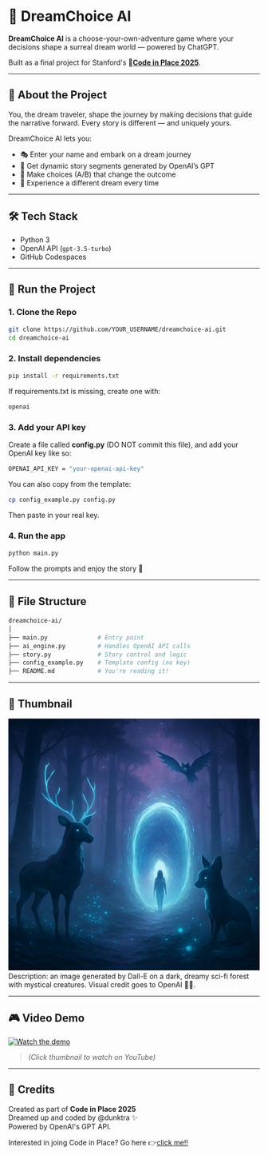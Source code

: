 # 🌙 DreamChoice AI

**DreamChoice AI** is a choose-your-own-adventure game where your decisions shape a surreal dream world — powered by ChatGPT.

Built as a final project for Stanford's 🔗[**Code in Place 2025**](https://codeinplace.stanford.edu/).

---

## 🧠 About the Project

You, the dream traveler, shape the journey by making decisions that guide the narrative forward. Every story is different — and uniquely yours.

DreamChoice AI lets you:

- 🎭 Enter your name and embark on a dream journey
- 🤖 Get dynamic story segments generated by OpenAI’s GPT
- 🔮 Make choices (A/B) that change the outcome
- 🌌 Experience a different dream every time

---

## 🛠 Tech Stack

- Python 3
- OpenAI API (`gpt-3.5-turbo`)
- GitHub Codespaces

---

## 🚀 Run the Project

### 1. Clone the Repo

```bash
git clone https://github.com/YOUR_USERNAME/dreamchoice-ai.git
cd dreamchoice-ai
```

### 2. Install dependencies

```bash
pip install -r requirements.txt
```

If requirements.txt is missing, create one with:

```bash
openai
```

### 3. Add your API key

Create a file called **config.py** (DO NOT commit this file), and add your OpenAI key like so:

```bash
OPENAI_API_KEY = "your-openai-api-key"
```

You can also copy from the template:

```bash
cp config_example.py config.py
```

Then paste in your real key.

### 4. Run the app

```bash
python main.py
```

Follow the prompts and enjoy the story 🌌

___

## 📁 File Structure

```bash
dreamchoice-ai/
│
├── main.py              # Entry point
├── ai_engine.py         # Handles OpenAI API calls
├── story.py             # Story control and logic
├── config_example.py    # Template config (no key)
├── README.md            # You're reading it!
```

---

## 📸 Thumbnail

![DreamChoice Thumbnail](assets/dreamchoice-thumbnail.png)
Description: an image generated by Dall-E on a dark, dreamy sci-fi forest with mystical creatures. Visual credit goes to OpenAI 🎨🌈.

---

## 🎮 Video Demo

[![Watch the demo](https://img.youtube.com/vi/WsckRhFKp54/0.jpg)](https://www.youtube.com/watch?v=WsckRhFKp54)

> *(Click thumbnail to watch on YouTube)*
___

## 🧠 Credits

Created as part of **Code in Place 2025**  
Dreamed up and coded by @dunktra ✨  
Powered by OpenAI's GPT API.

Interested in joing Code in Place? Go here 👉[click me!!](https://codeinplace.stanford.edu/)
